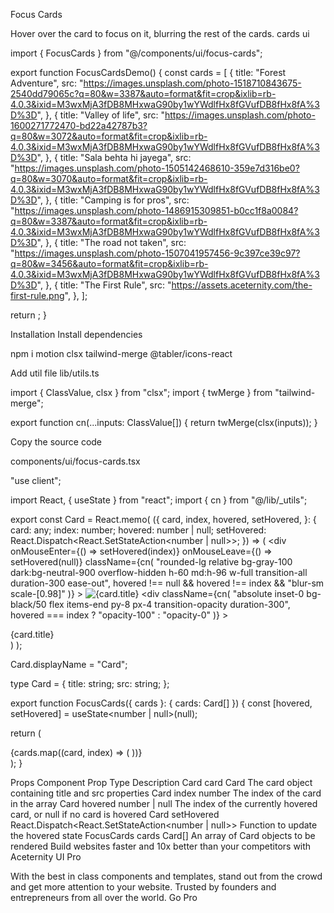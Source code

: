 Focus Cards

Hover over the card to focus on it, blurring the rest of the cards.
cards
ui

import { FocusCards } from "@/components/ui/focus-cards";
 
export function FocusCardsDemo() {
  const cards = [
    {
      title: "Forest Adventure",
      src: "https://images.unsplash.com/photo-1518710843675-2540dd79065c?q=80&w=3387&auto=format&fit=crop&ixlib=rb-4.0.3&ixid=M3wxMjA3fDB8MHxwaG90by1wYWdlfHx8fGVufDB8fHx8fA%3D%3D",
    },
    {
      title: "Valley of life",
      src: "https://images.unsplash.com/photo-1600271772470-bd22a42787b3?q=80&w=3072&auto=format&fit=crop&ixlib=rb-4.0.3&ixid=M3wxMjA3fDB8MHxwaG90by1wYWdlfHx8fGVufDB8fHx8fA%3D%3D",
    },
    {
      title: "Sala behta hi jayega",
      src: "https://images.unsplash.com/photo-1505142468610-359e7d316be0?q=80&w=3070&auto=format&fit=crop&ixlib=rb-4.0.3&ixid=M3wxMjA3fDB8MHxwaG90by1wYWdlfHx8fGVufDB8fHx8fA%3D%3D",
    },
    {
      title: "Camping is for pros",
      src: "https://images.unsplash.com/photo-1486915309851-b0cc1f8a0084?q=80&w=3387&auto=format&fit=crop&ixlib=rb-4.0.3&ixid=M3wxMjA3fDB8MHxwaG90by1wYWdlfHx8fGVufDB8fHx8fA%3D%3D",
    },
    {
      title: "The road not taken",
      src: "https://images.unsplash.com/photo-1507041957456-9c397ce39c97?q=80&w=3456&auto=format&fit=crop&ixlib=rb-4.0.3&ixid=M3wxMjA3fDB8MHxwaG90by1wYWdlfHx8fGVufDB8fHx8fA%3D%3D",
    },
    {
      title: "The First Rule",
      src: "https://assets.aceternity.com/the-first-rule.png",
    },
  ];
 
  return <FocusCards cards={cards} />;
}

Installation
Install dependencies

npm i motion clsx tailwind-merge @tabler/icons-react

Add util file
lib/utils.ts

import { ClassValue, clsx } from "clsx";
import { twMerge } from "tailwind-merge";
 
export function cn(...inputs: ClassValue[]) {
  return twMerge(clsx(inputs));
}

Copy the source code

components/ui/focus-cards.tsx

"use client";
 
import React, { useState } from "react";
import { cn } from "@/lib/_utils";

 
export const Card = React.memo(
  ({
    card,
    index,
    hovered,
    setHovered,
  }: {
    card: any;
    index: number;
    hovered: number | null;
    setHovered: React.Dispatch<React.SetStateAction<number | null>>;
  }) => (
    <div
      onMouseEnter={() => setHovered(index)}
      onMouseLeave={() => setHovered(null)}
      className={cn(
        "rounded-lg relative bg-gray-100 dark:bg-neutral-900 overflow-hidden h-60 md:h-96 w-full transition-all duration-300 ease-out",
        hovered !== null && hovered !== index && "blur-sm scale-[0.98]"
      )}
    >
      <img
        src={card.src}
        alt={card.title}
        className="object-cover absolute inset-0"
      />
      <div
        className={cn(
          "absolute inset-0 bg-black/50 flex items-end py-8 px-4 transition-opacity duration-300",
          hovered === index ? "opacity-100" : "opacity-0"
        )}
      >
        <div className="text-xl md:text-2xl font-medium bg-clip-text text-transparent bg-gradient-to-b from-neutral-50 to-neutral-200">
          {card.title}
        </div>
      </div>
    </div>
  )
);
 
Card.displayName = "Card";
 
type Card = {
  title: string;
  src: string;
};
 
export function FocusCards({ cards }: { cards: Card[] }) {
  const [hovered, setHovered] = useState<number | null>(null);
 
  return (
    <div className="grid grid-cols-1 md:grid-cols-3 gap-10 max-w-5xl mx-auto md:px-8 w-full">
      {cards.map((card, index) => (
        <Card
          key={card.title}
          card={card}
          index={index}
          hovered={hovered}
          setHovered={setHovered}
        />
      ))}
    </div>
  );
}

Props
Component	Prop	Type	Description
Card	card	Card	The card object containing title and src properties
Card	index	number	The index of the card in the array
Card	hovered	number | null	The index of the currently hovered card, or null if no card is hovered
Card	setHovered	React.Dispatch<React.SetStateAction<number | null>>	Function to update the hovered state
FocusCards	cards	Card[]	An array of Card objects to be rendered
Build websites faster and 10x better than your competitors with Aceternity UI Pro

With the best in class components and templates, stand out from the crowd and get more attention to your website. Trusted by founders and entrepreneurs from all over the world.
Go Pro
